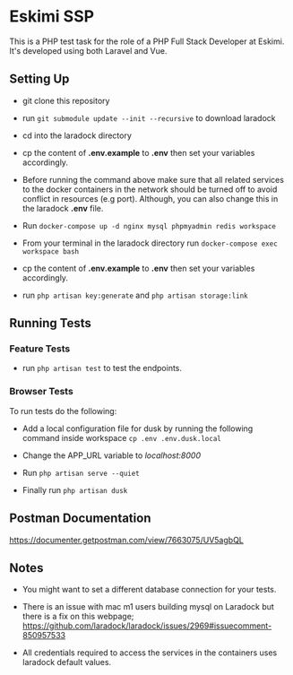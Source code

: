 
# Eskimi SSP

This is a PHP test task for the role of a PHP Full Stack Developer at Eskimi. It's developed using both Laravel and Vue.

## Setting Up

- git clone this repository

- run `git submodule update --init --recursive` to download laradock

- cd into the laradock directory

- cp the content of **.env.example** to **.env** then set your variables accordingly.

- Before running the command above make sure that all related services to the docker containers in the network should be turned off to avoid conflict in resources (e.g port). Although, you can also change this in the laradock **.env** file.

- Run `docker-compose up -d nginx mysql phpmyadmin redis workspace`

- From your terminal in the laradock directory run `docker-compose exec workspace bash`

- cp the content of **.env.example** to **.env** then set your variables accordingly.

- run `php artisan key:generate` and `php artisan storage:link`

## Running Tests

### Feature Tests

- run `php artisan test` to test the endpoints.

### Browser Tests

To run tests do the following:

- Add a local configuration file for dusk by running the following command inside workspace `cp .env .env.dusk.local`

- Change the APP_URL variable to *localhost:8000*

- Run `php artisan serve --quiet`

- Finally run `php artisan dusk`

## Postman Documentation

https://documenter.getpostman.com/view/7663075/UV5agbQL

## Notes

- You might want to set a different database connection for your tests.

- There is an issue with mac m1 users building mysql on Laradock but there is a fix on this webpage; https://github.com/laradock/laradock/issues/2969#issuecomment-850957533

- All credentials required to access the services in the containers uses laradock default values.


